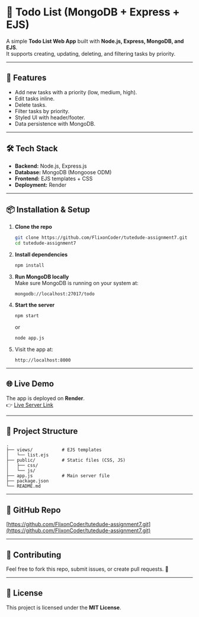 # 📝 Todo List (MongoDB + Express + EJS)

A simple **Todo List Web App** built with **Node.js, Express, MongoDB, and EJS**.  
It supports creating, updating, deleting, and filtering tasks by priority.

---

## 🚀 Features
- Add new tasks with a priority (low, medium, high).
- Edit tasks inline.
- Delete tasks.
- Filter tasks by priority.
- Styled UI with header/footer.
- Data persistence with MongoDB.

---

## 🛠️ Tech Stack
- **Backend:** Node.js, Express.js  
- **Database:** MongoDB (Mongoose ODM)  
- **Frontend:** EJS templates + CSS  
- **Deployment:** Render  

---

## 📦 Installation & Setup

1. **Clone the repo**
   ```bash
   git clone https://github.com/FlixonCoder/tutedude-assignment7.git
   cd tutedude-assignment7
   ```

2. **Install dependencies**
   ```bash
   npm install
   ```

3. **Run MongoDB locally**  
   Make sure MongoDB is running on your system at:
   ```
   mongodb://localhost:27017/todo
   ```

4. **Start the server**
   ```bash
   npm start
   ```
   or
   ```bash
   node app.js
   ```

5. Visit the app at:
   ```
   http://localhost:8000
   ```

---

## 🌐 Live Demo
The app is deployed on **Render**.  
👉 [Live Server Link](https://tutedude-assignment7.onrender.com/)

---

## 📂 Project Structure
```
.
├── views/           # EJS templates
│   └── list.ejs
├── public/          # Static files (CSS, JS)
│   ├── css/
│   └── js/
├── app.js           # Main server file
├── package.json
└── README.md
```

---

## 📌 GitHub Repo
[https://github.com/FlixonCoder/tutedude-assignment7.git](https://github.com/FlixonCoder/tutedude-assignment7.git)

---

## 🤝 Contributing
Feel free to fork this repo, submit issues, or create pull requests. 🚀

---

## 📜 License
This project is licensed under the **MIT License**.
